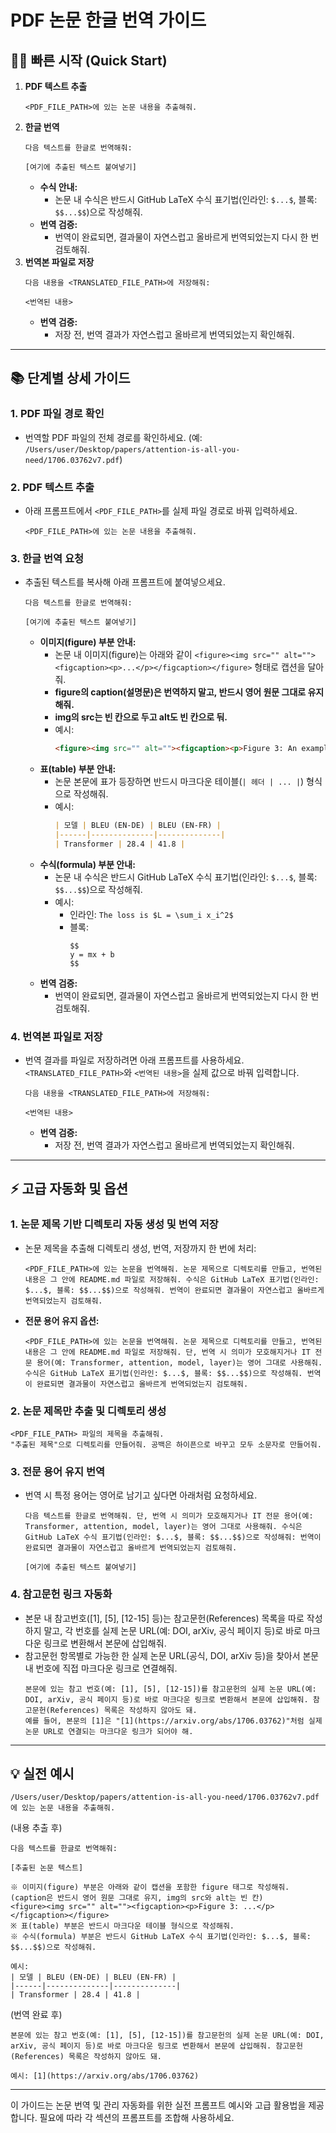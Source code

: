# PDF 논문 한글 번역 가이드

## 🏃‍♂️ 빠른 시작 (Quick Start)

1. **PDF 텍스트 추출**
   ```
   <PDF_FILE_PATH>에 있는 논문 내용을 추출해줘.
   ```
2. **한글 번역**
   ```
   다음 텍스트를 한글로 번역해줘:

   [여기에 추출된 텍스트 붙여넣기]
   ```
   - **수식 안내:**
     - 논문 내 수식은 반드시 GitHub LaTeX 수식 표기법(인라인: `$...$`, 블록: `$$...$$`)으로 작성해줘.
   - **번역 검증:**
     - 번역이 완료되면, 결과물이 자연스럽고 올바르게 번역되었는지 다시 한 번 검토해줘.
3. **번역본 파일로 저장**
   ```
   다음 내용을 <TRANSLATED_FILE_PATH>에 저장해줘:

   <번역된 내용>
   ```
   - **번역 검증:**
     - 저장 전, 번역 결과가 자연스럽고 올바르게 번역되었는지 확인해줘.

---

## 📚 단계별 상세 가이드

### 1. PDF 파일 경로 확인
- 번역할 PDF 파일의 전체 경로를 확인하세요. (예: `/Users/user/Desktop/papers/attention-is-all-you-need/1706.03762v7.pdf`)

### 2. PDF 텍스트 추출
- 아래 프롬프트에서 `<PDF_FILE_PATH>`를 실제 파일 경로로 바꿔 입력하세요.
  ```
  <PDF_FILE_PATH>에 있는 논문 내용을 추출해줘.
  ```

### 3. 한글 번역 요청
- 추출된 텍스트를 복사해 아래 프롬프트에 붙여넣으세요.
  ```
  다음 텍스트를 한글로 번역해줘:

  [여기에 추출된 텍스트 붙여넣기]
  ```
  - **이미지(figure) 부분 안내:**
    - 논문 내 이미지(figure)는 아래와 같이 `<figure><img src="" alt=""><figcaption><p>...</p></figcaption></figure>` 형태로 캡션을 달아줘.
    - **figure의 caption(설명문)은 번역하지 말고, 반드시 영어 원문 그대로 유지해줘.**
    - **img의 src는 빈 칸으로 두고 alt도 빈 칸으로 둬.**
    - 예시:
      ```html
      <figure><img src="" alt=""><figcaption><p>Figure 3: An example of the attention mechanism following long-distance dependencies in the encoder self-attention in layer 5 of 6. ...</p></figcaption></figure>
      ```
  - **표(table) 부분 안내:**
    - 논문 본문에 표가 등장하면 반드시 마크다운 테이블(`| 헤더 | ... |`) 형식으로 작성해줘.
    - 예시:
      ```markdown
      | 모델 | BLEU (EN-DE) | BLEU (EN-FR) |
      |------|--------------|--------------|
      | Transformer | 28.4 | 41.8 |
      ```
  - **수식(formula) 부분 안내:**
    - 논문 내 수식은 반드시 GitHub LaTeX 수식 표기법(인라인: `$...$`, 블록: `$$...$$`)으로 작성해줘.
    - 예시:
      - 인라인: `The loss is $L = \sum_i x_i^2$`
      - 블록: 
        ```
        $$
        y = mx + b
        $$
        ```
  - **번역 검증:**
    - 번역이 완료되면, 결과물이 자연스럽고 올바르게 번역되었는지 다시 한 번 검토해줘.

### 4. 번역본 파일로 저장
- 번역 결과를 파일로 저장하려면 아래 프롬프트를 사용하세요. `<TRANSLATED_FILE_PATH>`와 `<번역된 내용>`을 실제 값으로 바꿔 입력합니다.
  ```
  다음 내용을 <TRANSLATED_FILE_PATH>에 저장해줘:

  <번역된 내용>
  ```
  - **번역 검증:**
    - 저장 전, 번역 결과가 자연스럽고 올바르게 번역되었는지 확인해줘.

---

## ⚡️ 고급 자동화 및 옵션

### 1. 논문 제목 기반 디렉토리 자동 생성 및 번역 저장
- 논문 제목을 추출해 디렉토리 생성, 번역, 저장까지 한 번에 처리:
  ```
  <PDF_FILE_PATH>에 있는 논문을 번역해줘. 논문 제목으로 디렉토리를 만들고, 번역된 내용은 그 안에 README.md 파일로 저장해줘. 수식은 GitHub LaTeX 표기법(인라인: $...$, 블록: $$...$$)으로 작성해줘. 번역이 완료되면 결과물이 자연스럽고 올바르게 번역되었는지 검토해줘.
  ```
- **전문 용어 유지 옵션:**
  ```
  <PDF_FILE_PATH>에 있는 논문을 번역해줘. 논문 제목으로 디렉토리를 만들고, 번역된 내용은 그 안에 README.md 파일로 저장해줘. 단, 번역 시 의미가 모호해지거나 IT 전문 용어(예: Transformer, attention, model, layer)는 영어 그대로 사용해줘. 수식은 GitHub LaTeX 표기법(인라인: $...$, 블록: $$...$$)으로 작성해줘. 번역이 완료되면 결과물이 자연스럽고 올바르게 번역되었는지 검토해줘.
  ```

### 2. 논문 제목만 추출 및 디렉토리 생성
  ```
  <PDF_FILE_PATH> 파일의 제목을 추출해줘.
  "추출된 제목"으로 디렉토리를 만들어줘. 공백은 하이픈으로 바꾸고 모두 소문자로 만들어줘.
  ```

### 3. 전문 용어 유지 번역
- 번역 시 특정 용어는 영어로 남기고 싶다면 아래처럼 요청하세요.
  ```
  다음 텍스트를 한글로 번역해줘. 단, 번역 시 의미가 모호해지거나 IT 전문 용어(예: Transformer, attention, model, layer)는 영어 그대로 사용해줘. 수식은 GitHub LaTeX 수식 표기법(인라인: $...$, 블록: $$...$$)으로 작성해줘: 번역이 완료되면 결과물이 자연스럽고 올바르게 번역되었는지 검토해줘.

  [여기에 추출된 텍스트 붙여넣기]
  ```

### 4. 참고문헌 링크 자동화
- 본문 내 참고번호([1], [5], [12-15] 등)는 참고문헌(References) 목록을 따로 작성하지 말고, 각 번호를 실제 논문 URL(예: DOI, arXiv, 공식 페이지 등)로 바로 마크다운 링크로 변환해서 본문에 삽입해줘.
- 참고문헌 항목별로 가능한 한 실제 논문 URL(공식, DOI, arXiv 등)을 찾아서 본문 내 번호에 직접 마크다운 링크로 연결해줘.
  ```
  본문에 있는 참고 번호(예: [1], [5], [12-15])를 참고문헌의 실제 논문 URL(예: DOI, arXiv, 공식 페이지 등)로 바로 마크다운 링크로 변환해서 본문에 삽입해줘. 참고문헌(References) 목록은 작성하지 않아도 돼.
  예를 들어, 본문의 [1]은 "[1](https://arxiv.org/abs/1706.03762)"처럼 실제 논문 URL로 연결되는 마크다운 링크가 되어야 해.
  ```

---

## 💡 실전 예시

```
/Users/user/Desktop/papers/attention-is-all-you-need/1706.03762v7.pdf 에 있는 논문 내용을 추출해줘.
```
(내용 추출 후)
```
다음 텍스트를 한글로 번역해줘:

[추출된 논문 텍스트]

※ 이미지(figure) 부분은 아래와 같이 캡션을 포함한 figure 태그로 작성해줘. (caption은 반드시 영어 원문 그대로 유지, img의 src와 alt는 빈 칸)
<figure><img src="" alt=""><figcaption><p>Figure 3: ...</p></figcaption></figure>
※ 표(table) 부분은 반드시 마크다운 테이블 형식으로 작성해줘.
※ 수식(formula) 부분은 반드시 GitHub LaTeX 수식 표기법(인라인: $...$, 블록: $$...$$)으로 작성해줘.

예시:
| 모델 | BLEU (EN-DE) | BLEU (EN-FR) |
|------|--------------|--------------|
| Transformer | 28.4 | 41.8 |
```
(번역 완료 후)
```
본문에 있는 참고 번호(예: [1], [5], [12-15])를 참고문헌의 실제 논문 URL(예: DOI, arXiv, 공식 페이지 등)로 바로 마크다운 링크로 변환해서 본문에 삽입해줘. 참고문헌(References) 목록은 작성하지 않아도 돼.

예시: [1](https://arxiv.org/abs/1706.03762)
```

---

이 가이드는 논문 번역 및 관리 자동화를 위한 실전 프롬프트 예시와 고급 활용법을 제공합니다. 필요에 따라 각 섹션의 프롬프트를 조합해 사용하세요.

